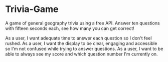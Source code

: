 # Trivia-Game
A game of general geography trivia using a free API. Answer ten questions with fifteen seconds each, see how many you can get correct!

As a user, I want adequate time to answer each question so I don't feel rushed.
As a user, I want the display to be clear, engaging and accessible so I'm not confused while trying to answer questions.
As a user, I want to be able to always see my score and which question number I'm currently on.
